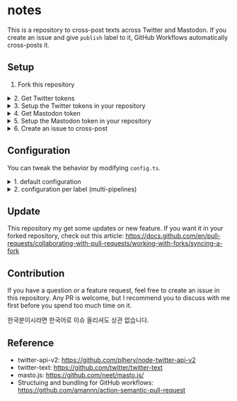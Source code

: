 # notes

This is a repository to cross-post texts across Twitter and Mastodon. If you create an issue and give `publish` label to it, GitHub Workflows automatically cross-posts it.

## Setup

1. Fork this repository

<details>
<summary>
2. Get Twitter tokens
</summary>

1. Go to https://developer.twitter.com/portal/dashboard

![Twitter](./public/twitter-01.png)

2. Click the app to see the tokens

![Twitter](./public/twitter-02.png)

3. Grab them all

![Twitter](./public/twitter-03.png)

You need

- `TWITTER_CONSUMER_KEY`
- `TWITTER_CONSUMER_SECRET`
- `TWITTER_ACCESS_TOKEN_KEY`
- `TWITTER_ACCESS_TOKEN_SECRET`

</details>

<details>
<summary>
3. Setup the Twitter tokens in your repository
</summary>

1. Go to your repository and follow this path

![GitHub](./public/github-01.png)

2. Click "New repository secret" button and add the keys above. You need to add secret one-by-one.

![GitHub](./public/github-02.png)

![GitHub](./public/github-03.png)

</details>

<details>
<summary>
4. Get Mastodon token
</summary>

1. Go to your Mastodon server and follow this path to create a new application

![Mastodon](./public/mastodon-01.png)

![Mastodon](./public/mastodon-02.png)

2. Name the application and the rest is optional. (`write` permission is what we need and it's checked by default)

![Mastodon](./public/mastodon-03.png)

3. After creating it, open the app again, and you'll get the access token.

![Mastodon](./public/mastodon-04.png)

</details>

<details>
<summary>
5. Setup the Mastodon token in your repository
</summary>

1. Go to your repository and follow this path

![GitHub](./public/github-01.png)

2. Click "New repository secret" button and add the access token (name: `MASTODON_ACCESS_TOKEN`)

3. Click "New repository secret" button again, and this time, add your Mastodon server url

![GitHub](./public/mastodon-05.png)

</details>

<details>
<summary>
6. Create an issue to cross-post
</summary>

1. Go to your Issues tab on your repository

![Issues](./public/issue-01.png)

2. Create an issue with a label `publish`. Or, you can create an issue first, and later add a label `publish` when you're ready to publish it.

The title of issue isn't used for Twitter or Mastodon. So you can put anything like `untitled` there.

![Issues](./public/issue-01.png)

3. voilà! It's done.

</details>

## Configuration

You can tweak the behavior by modifying `config.ts`.

<details>
<summary>
1. default configuration
</summary>
Its default config is like this:

```typescript
const config: Config = {
  labels: {
    publish: [{ type: "twitter" }, { type: "mastodon" }],
  },
};
```

You can leave it as-is if you're good with the functionality.
</details>

<details>
<summary>2. configuration per label (multi-pipelines) </summary>

The default label that triggers the workflow is `publish`, but you can configure other labels that start with `publish_`.
For example, you have two Twitter accounts, one for English and another one for Korean. And two Mastodon accounts as well.

You can configure `publish_english` and `publish_korean`.

```typescript
const config: Config = {
  labels: {
    publish_english: [
      { type: "twitter", env_var_prefix: "EN_" },
      { type: "mastodon", env_var_prefix: "EN_" },
    ],
    publish_korean: [
      { type: "twitter", env_var_prefix: "KO_" },
      { type: "mastodon", env_var_prefix: "KO_" },
    ],
  },
};
```

You might've noticed `env_var_prefix` above. When you're setting up more than one Twitter or Mastodon account, you need to name those tokens differently. That's what that prefix is for.

Then, in this case, you need to add the following secrets to your GitHub repository:

```
EN_TWITTER_CONSUMER_KEY
EN_TWITTER_CONSUMER_SECRET
EN_TWITTER_ACCESS_TOKEN_KEY
EN_TWITTER_ACCESS_TOKEN_SECRET
KO_TWITTER_CONSUMER_KEY
KO_TWITTER_CONSUMER_SECRET
KO_TWITTER_ACCESS_TOKEN_KEY
KO_TWITTER_ACCESS_TOKEN_SECRET

EN_MASTODON_ACCESS_TOKEN
EN_MASTODON_URL
KO_MASTODON_ACCESS_TOKEN
KO_MASTODON_URL
```

Unfortunately, you're not finished. You need to modify `.github/workflows/publish.yml`.
You need to pass all the secrets above to the process as environment variables. If you're not sure what this means, create an issue in this repository to ask. I'll walk you through the configuration.
</details>

## Update

This repository my get some updates or new feature. If you want it in your forked repository, check out this article: https://docs.github.com/en/pull-requests/collaborating-with-pull-requests/working-with-forks/syncing-a-fork

## Contribution

If you have a question or a feature request, feel free to create an issue in this repository. Any PR is welcome, but I recommend you to discuss with me first before you spend too much time on it.

한국분이시라면 한국어로 이슈 올리셔도 상관 없습니다.

## Reference

- twitter-api-v2: https://github.com/plhery/node-twitter-api-v2
- twitter-text: https://github.com/twitter/twitter-text
- masto.js: https://github.com/neet/masto.js/
- Structuing and bundling for GitHub workflows: https://github.com/amannn/action-semantic-pull-request
